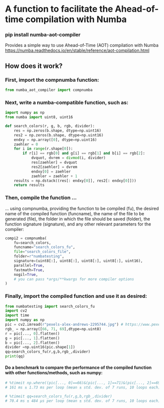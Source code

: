 # A function to facilitate the Ahead-of-time compilation with Numba 

### pip install numba-aot-compiler


Provides a simple way to use Ahead-of-Time (AOT) compilation with Numba
https://numba.readthedocs.io/en/stable/reference/aot-compilation.html

## How does it work? 


### First, import the compnumba function:


```python
from numba_aot_compiler import compnumba
```


### Next, write a numba-compatible function, such as:


```python
import numpy as np
from numba import uint8, uint16

def search_colors(r, g, b, rgb, divider):
    res = np.zeros(b.shape, dtype=np.uint16)
    res2 = np.zeros(b.shape, dtype=np.uint16)
    endxy = np.array([0], dtype=np.uint16)
    zaehler = 0
    for i in range(r.shape[0]):
        if r[i] == rgb[0] and g[i] == rgb[1] and b[i] == rgb[2]:
            dvquot, dvrem = divmod(i, divider)
            res[zaehler] = dvquot
            res2[zaehler] = dvrem
            endxy[0] = zaehler
            zaehler = zaehler + 1
    results = np.dstack((res[: endxy[0]], res2[: endxy[0]]))
    return results
```



### Then, compile the function ...
 ... using compnumba, providing the function to be compiled (fu), the desired name of the compiled function (funcname), the name of the file to be generated (file), the folder in which the file should be saved (folder), the function signature (signature), and any other relevant parameters for the compiler:

```python
compi2 = compnumba(
    fu=search_colors,
    funcname="search_colors_fu",   
    file="search_colors_file",
    folder=r"numbatesting",
    signature=(uint8[:], uint8[:], uint8[:], uint8[:], uint16), 
    parallel=True, 
    fastmath=True,
    nogil=True,
    # you can pass *args/**kwargs for more compiler options
)
```


### Finally, import the compiled function and use it as desired:


```python
from numbatesting import search_colors_fu
import cv2
import time
import numpy as np
pic = cv2.imread(r"pexels-alex-andrews-2295744.jpg") # https://www.pexels.com/pt-br/foto/foto-da-raposa-sentada-no-chao-2295744/
rgb_ = np.array([66, 71, 69],dtype=np.uint8)
r = pic[..., 0].flatten()
g = pic[..., 1].flatten()
b = pic[..., 2].flatten()
divider =np.uint16(pic.shape[1])
qq=search_colors_fu(r,g,b,rgb_,divider)
print(qq)
```

#### Do a benchmark to compare the performance of the compiled function with other functions/methods, such as numpy: 

```python
# %timeit np.where((pic[..., 0]==66)&(pic[..., 1]==71)&(pic[..., 2]==69))
# 161 ms ± 1.73 ms per loop (mean ± std. dev. of 7 runs, 10 loops each)

# %timeit qq=search_colors_fu(r,g,b,rgb_,divider)
# 70.4 ms ± 484 µs per loop (mean ± std. dev. of 7 runs, 10 loops each)
```



